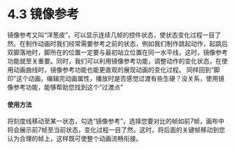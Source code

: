 # 4.3 镜像参考


镜像参考又叫“洋葱皮”，可以显示连续几帧的控件状态，使状态变化过程一目了然。在制作动画时我们经常需要参考之前的状态，例如我们制作跳起动作，起跳后双脚落地时，脚所在的位置一定要与最初站立位置在同一水平线，这时，镜像参考功能就至关重要。同时，我们可以利用镜像参考功能，调整动作的变化状态，在使用动画曲线时，镜像参考功能也能更直观的展现动画的变化过程。 同样回到“脚印”这个动画，编辑完动画属性，播放时是否感觉过渡有些生硬？没关系，使用镜像参考功能，能够帮助您找到这个“过渡点”

#### 使用方法

将刻度线移动至某一状态，勾选“镜像参考”，选择您要对比的帧如前7帧，画布中将会展示前7帧至当前状态，变化过程一目了然。这时，将后面的关键帧移动到您认为合理的帧上，这样既可使整个动画流畅衔接。